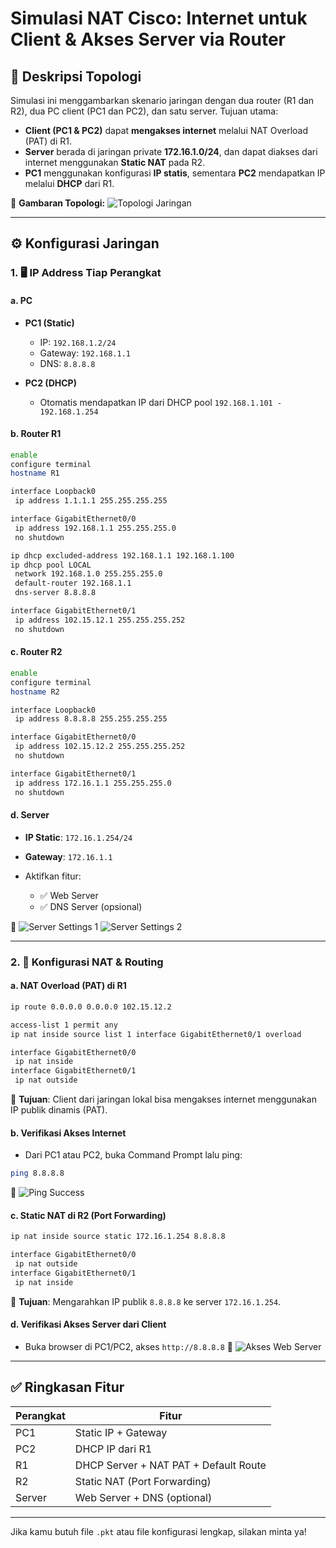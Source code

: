 # Simulasi NAT Cisco: Internet untuk Client & Akses Server via Router

## 🧭 Deskripsi Topologi

Simulasi ini menggambarkan skenario jaringan dengan dua router (R1 dan R2), dua PC client (PC1 dan PC2), dan satu server. Tujuan utama:

* **Client (PC1 & PC2)** dapat **mengakses internet** melalui NAT Overload (PAT) di R1.
* **Server** berada di jaringan private **172.16.1.0/24**, dan dapat diakses dari internet menggunakan **Static NAT** pada R2.
* **PC1** menggunakan konfigurasi **IP statis**, sementara **PC2** mendapatkan IP melalui **DHCP** dari R1.

📌 **Gambaran Topologi:**
![Topologi Jaringan](images/README/image.png)

---

## ⚙️ Konfigurasi Jaringan

### 1. 🖥️ IP Address Tiap Perangkat

#### a. PC

* **PC1 (Static)**

  * IP: `192.168.1.2/24`
  * Gateway: `192.168.1.1`
  * DNS: `8.8.8.8`
* **PC2 (DHCP)**

  * Otomatis mendapatkan IP dari DHCP pool `192.168.1.101 - 192.168.1.254`

#### b. Router R1

```bash
enable
configure terminal
hostname R1

interface Loopback0
 ip address 1.1.1.1 255.255.255.255

interface GigabitEthernet0/0
 ip address 192.168.1.1 255.255.255.0
 no shutdown

ip dhcp excluded-address 192.168.1.1 192.168.1.100
ip dhcp pool LOCAL
 network 192.168.1.0 255.255.255.0
 default-router 192.168.1.1
 dns-server 8.8.8.8

interface GigabitEthernet0/1
 ip address 102.15.12.1 255.255.255.252
 no shutdown
```

#### c. Router R2

```bash
enable
configure terminal
hostname R2

interface Loopback0
 ip address 8.8.8.8 255.255.255.255

interface GigabitEthernet0/0
 ip address 102.15.12.2 255.255.255.252
 no shutdown

interface GigabitEthernet0/1
 ip address 172.16.1.1 255.255.255.0
 no shutdown
```

#### d. Server

* **IP Static**: `172.16.1.254/24`
* **Gateway**: `172.16.1.1`
* Aktifkan fitur:

  * ✅ Web Server
  * ✅ DNS Server (opsional)

📸
![Server Settings 1](images/README/image-2.png)
![Server Settings 2](images/README/image-3.png)

---

### 2. 🔄 Konfigurasi NAT & Routing

#### a. NAT Overload (PAT) di R1

```bash
ip route 0.0.0.0 0.0.0.0 102.15.12.2

access-list 1 permit any
ip nat inside source list 1 interface GigabitEthernet0/1 overload

interface GigabitEthernet0/0
 ip nat inside
interface GigabitEthernet0/1
 ip nat outside
```

📱 **Tujuan**: Client dari jaringan lokal bisa mengakses internet menggunakan IP publik dinamis (PAT).

#### b. Verifikasi Akses Internet

* Dari PC1 atau PC2, buka Command Prompt lalu ping:

```bash
ping 8.8.8.8
```

📸
![Ping Success](images/README/image-1.png)

#### c. Static NAT di R2 (Port Forwarding)

```bash
ip nat inside source static 172.16.1.254 8.8.8.8

interface GigabitEthernet0/0
 ip nat outside
interface GigabitEthernet0/1
 ip nat inside
```

🌟 **Tujuan**: Mengarahkan IP publik `8.8.8.8` ke server `172.16.1.254`.

#### d. Verifikasi Akses Server dari Client

* Buka browser di PC1/PC2, akses `http://8.8.8.8`
  📸
  ![Akses Web Server](images/README/image-4.png)

---

## ✅ Ringkasan Fitur

| Perangkat | Fitur                                 |
| --------- | ------------------------------------- |
| PC1       | Static IP + Gateway                   |
| PC2       | DHCP IP dari R1                       |
| R1        | DHCP Server + NAT PAT + Default Route |
| R2        | Static NAT (Port Forwarding)          |
| Server    | Web Server + DNS (optional)           |

---

Jika kamu butuh file `.pkt` atau file konfigurasi lengkap, silakan minta ya!